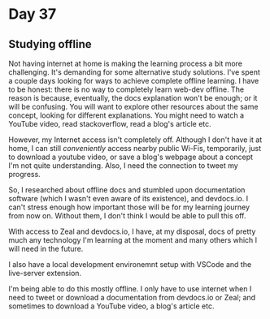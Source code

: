 # Day 37

## Studying offline

Not having internet at home is making the learning process a bit more challenging. It's demanding for some alternative study solutions. I've spent a couple days looking for ways to achieve complete offline learning. I have to be honest: there is no way to completely learn web-dev offline. The reason is because, eventually, the docs explanation won't be enough; or it will be confusing. You will want to explore other resources about the same concept, looking for different explanations. You might need to watch a YouTube video, read stackoverflow, read a blog's article etc.

However, my Internet access isn't completely off. Although I don't have it at home, I can still *conveniently* access nearby public Wi-Fis, temporarily, just to download a youtube video, or save a blog's webpage about a concept I'm not quite understanding. Also, I need the connection to tweet my progress.

So, I researched about offline docs and stumbled upon documentation software (which I wasn't even aware of its existence), and devdocs.io. I can't stress enough how important those will be for my learning journey from now on. Without them, I don't think I would be able to pull this off.

With access to Zeal and devdocs.io, I have, at my disposal, docs of pretty much any technology I'm learning at the moment and many others which I will need in the future.

I also have a local development environemnt setup with VSCode and the live-server extension.

I'm being able to do this mostly offline. I only have to use internet when I need to tweet or download a documentation from devdocs.io or Zeal; and sometimes to download a YouTube video, a blog's article etc.
